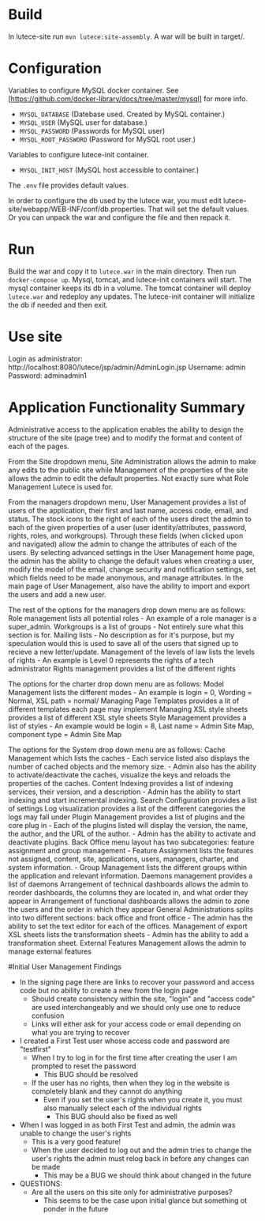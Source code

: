 # Build

In lutece-site run `mvn lutece:site-assembly`. A war will be built in target/.

# Configuration

Variables to configure MySQL docker container.
See [https://github.com/docker-library/docs/tree/master/mysql] for more info.

  - `MYSQL_DATABASE` (Datebase used. Created by MySQL container.)
  - `MYSQL_USER`     (MySQL user for database.)
  - `MYSQL_PASSWORD` (Passwords for MySQL user)
  - `MYSQL_ROOT_PASSWORD` (Password for MySQL root user.)

Variables to configure lutece-init container.
  - `MYSQL_INIT_HOST` (MySQL host accessible to container.)

The `.env` file provides default values.

In order to configure the db used by the lutece war, you must edit lutece-site/webapp/WEB-INF/conf/db.properties.
That will set the default values. Or you can unpack the war and configure the file and then repack it.

# Run 

Build the war and copy it to `lutece.war` in the main directory.
Then run `docker-compose up`. Mysql, tomcat, and lutece-init containers will start.
The mysql container keeps its db in a volume. The tomcat container will
deploy `lutece.war` and redeploy any updates. The lutece-init container will initialize the db
if needed and then exit.

# Use site

Login as administrator: http://localhost:8080/lutece/jsp/admin/AdminLogin.jsp
Username: admin
Password: adminadmin1


# Application Functionality Summary
Administrative access to the application enables the ability to design the structure of the site
(page tree) and to modify the format and content of each of the pages. 

From the Site dropdown menu,
Site Administration allows the admin to make any edits to the public site while Management of the
properties of the site allows the admin to edit the default properties. Not exactly sure what Role 
Management Lutece is used for. 

From the managers dropdown menu, User Management provides a list of 
users of the application, their first and last name, access code, email, and status. The stock icons
to the right of each of the users direct the admin to each of the given properties of a user (user
identity/attributes, password, rights, roles, and workgroups). Through these fields (when clicked upon
and navigated) allow the admin to change the attributes of each of the users. By selecting advanced 
settings in the User Management home page, the admin has the ability to change the default values when
creating a user, modify the model of the email, change security and notification settings, set which
fields need to be made anonymous, and manage attributes. In the main page of User Management, also have
the ability to import and export the users and add a new user. 

The rest of the options for the managers drop down menu are as follows: 
    Role management lists all potential roles
        - An example of a role manager is a super_admin.
    Workgroups is a list of groups
        - Not entirely sure what this section is for.
    Mailing lists
        - No description as for it's purpose, but my speculation would this is used to save all of the users
            that signed up to recieve a new letter/update. 
    Management of the levels of law lists the levels of rights
        - An example is Level 0 represents the rights of a tech administrator
    Rights management provides a list of the different rights
    
The options for the charter drop down menu are as follows:
    Model Management lists the different modes
        - An example is login = 0, Wording = Normal, XSL path = normal/
    Managing Page Templates provides a lit of different templates each page may implement
    Managing XSL style sheets provides a list of different XSL style sheets 
    Style Management provides a list of styles
        - An example would be login = 8, Last name = Admin Site Map, component type = Admin Site Map
    
The options for the System drop down menu are as follows:
    Cache Management which lists the caches
        - Each service listed also displays the number of cached objects and the memory size. 
        - Admin also has the ability to activate/deactivate the caches, visualize the keys and reloads 
         the properties of the caches. 
    Content Indexing provides a list of indexing services, their version, and a description
        - Admin has the ability to start indexing and start incremental indexing.
    Search Configuration provides a list of settings
    Log visualization provides a list of the different categories the logs may fall under
    Plugin Management provides a list of plugins and the core plug in
        - Each of the plugins listed will display the version, the name, the author, and the URL 
        of the author. 
        - Admin has the ability to activate and deactivate plugins. 
    Back Office menu layout has two subcategories: feature assignment and group management
        - Feature Assignment lists the features not assigned, content, site, applications, 
        users, managers, charter, and system information.
        - Group Management lists the different groups within the application and relevant information. 
    Daemons management provides a list of daemons
    Arrangement of technical dashboards allows the admin to reorder dashboards, the columns they are 
        located in, and what order they appear in
    Arrangement of functional dashboards allows the admin to zone the users and the order in which they appear
    General Administrations splits into two different sections: back office and front office
        - The admin has the ability to set the text editor for each of the offices. 
    Management of export XSL sheets lists the transformation sheets
        - Admin has the ability to add a transformation sheet.
    External Features Management allows the admin to manage external features

#Initial User Management Findings
- In the signing page there are links to recover your password and access code but no ability to create a new 
  from the login page
    - Should create consistency within the site, "login" and "access code" are used interchangeably and we should
      only use one to reduce confusion
    - Links will either ask for your access code or email depending on what you are trying to recover
- I created a First Test user whose access code and password are "testfirst"
    - When I try to log in for the first time after creating the user I am prompted to reset the password 
        - This BUG should be resolved 
    - If the user has no rights, then when they log in the website is completely blank and they cannot do anything
        - Even if you set the user's rights when you create it, you must also manually select each of the individual
          rights 
            - This BUG should also be fixed as well
- When I was logged in as both First Test and admin, the admin was unable to change the user's rights
    - This is a very good feature!
    - When the user decided to log out and the admin tries to change the user's rights the admin must relog back in 
      before any changes can be made
        - This may be a BUG we should think about changed in the future
- QUESTIONS: 
    - Are all the users on this site only for administrative purposes?
        - This seems to be the case upon initial glance but something ot ponder in the future 